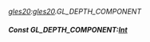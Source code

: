 _[gles20](../../modules/gles20/gles20-module.md):[gles20](../../modules/gles20/gles20-module.md).GL\_DEPTH\_COMPONENT_
##### Const GL\_DEPTH\_COMPONENT:[Int](../../modules/wonkey/wonkey-types-int.md)

